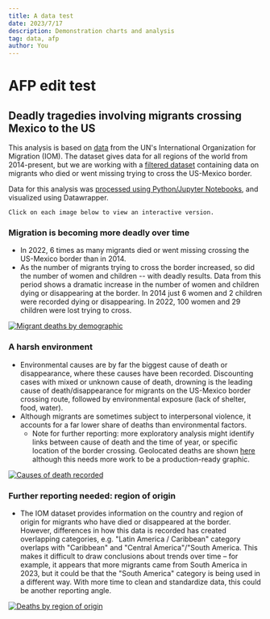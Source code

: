 ```yaml
---
title: A data test
date: 2023/7/17
description: Demonstration charts and analysis
tag: data, afp
author: You
---
```


# AFP edit test


## Deadly tragedies involving migrants crossing Mexico to the US

This analysis is based on [data](https://missingmigrants.iom.int/downloads) from the UN's International Organization for Migration (IOM). The dataset gives data for all regions of the world from 2014-present, but we are working with a [filtered dataset](https://github.com/corintxt/Data-test-AFP/blob/main/data/US-Mexico-missing-migrants.csv) containing data on migrants who died or went missing trying to cross the US-Mexico border.

Data for this analysis was [processed using Python/Jupyter Notebooks](https://github.com/corintxt/Data-test-AFP/blob/main/Analysis1.ipynb), and visualized using Datawrapper.
    
    Click on each image below to view an interactive version.


### Migration is becoming more deadly over time

* In 2022, 6 times as many migrants died or went missing crossing the US-Mexico border than in 2014.
* As the number of migrants trying to cross the border increased, so did the number of women and children -- with deadly results. Data from this period shows a dramatic increase in the number of women and children dying or disappearing at the border. In 2014 just 6 women and 2 children were recorded dying or disappearing. In 2022, 100 women and 29 children were lost trying to cross.

[![Migrant deaths by demographic](https://datawrapper.dwcdn.net/hO8s5/full.png)](https://www.datawrapper.de/_/hO8s5/)

### A harsh environment

* Environmental causes are by far the biggest cause of death or disappearance, where these causes have been recorded. Discounting cases with mixed or unknown cause of death, drowning is the leading cause of death/disappearance for migrants on the US-Mexico border crossing route, followed by environmental exposure (lack of shelter, food, water).
* Although migrants are sometimes subject to interpersonal violence, it accounts for a far lower share of deaths than environmental factors.
    * Note for further reporting: more exploratory analysis might identify links between cause of death and the time of year, or specific location of the border crossing. Geolocated deaths are shown [here](https://www.datawrapper.de/_/1wEwX/) although this needs more work to be a production-ready graphic.

[![Causes of death recorded](https://datawrapper.dwcdn.net/DOsSB/full.png)](https://www.datawrapper.de/_/DOsSB/)

### Further reporting needed: region of origin

* The IOM dataset provides information on the country and region of origin for migrants who have died or disappeared at the border. However, differences in how this data is recorded has created overlapping categories, e.g. "Latin America / Caribbean" category overlaps with "Caribbean" and "Central America"/"South America. This makes it difficult to draw conclusions about trends over time – for example, it appears that more migrants came from South America in 2023, but it could be that the "South America" category is being used in a different way. With more time to clean and standardize data, this could be another reporting angle.

[![Deaths by region of origin](https://datawrapper.dwcdn.net/d43EJ/full.png)](https://www.datawrapper.de/_/d43EJ/)
